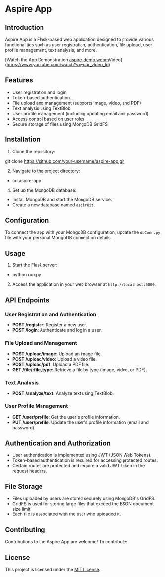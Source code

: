 # Aspire App

## Introduction

Aspire App is a Flask-based web application designed to provide various functionalities such as user registration, authentication, file upload, user profile management, text analysis, and more.

[Watch the App Demonstration [aspire-demo.webm](..%2F..%2FVideos%2FScreencasts%2Faspire-demo.webm)Video](https://www.youtube.com/watch?v=your_video_id)

## Features

- User registration and login
- Token-based authentication
- File upload and management (supports image, video, and PDF)
- Text analysis using TextBlob
- User profile management (including updating email and password)
- Access control based on user roles
- Secure storage of files using MongoDB GridFS

## Installation

1. Clone the repository:

git clone https://github.com/your-username/aspire-app.git

2. Navigate to the project directory:
- cd aspire-app


4. Set up the MongoDB database:

- Install MongoDB and start the MongoDB service.
- Create a new database named `aspireit`.

## Configuration

To connect the app with your MongoDB configuration, update the `dbConn.py` file with your personal MongoDB connection details.

## Usage

1. Start the Flask server:
- python run.py



2. Access the application in your web browser at `http://localhost:5000`.

## API Endpoints

### User Registration and Authentication

- **POST /register**: Register a new user.
- **POST /login**: Authenticate and log in a user.

### File Upload and Management

- **POST /upload/image**: Upload an image file.
- **POST /upload/video**: Upload a video file.
- **POST /upload/pdf**: Upload a PDF file.
- **GET /file/:file_type**: Retrieve a file by type (image, video, or PDF).

### Text Analysis

- **POST /analyze/text**: Analyze text using TextBlob.

### User Profile Management

- **GET /user/profile**: Get the user's profile information.
- **PUT /user/profile**: Update the user's profile information (email and password).

## Authentication and Authorization

- User authentication is implemented using JWT (JSON Web Tokens).
- Token-based authentication is required for accessing protected routes.
- Certain routes are protected and require a valid JWT token in the request headers.

## File Storage

- Files uploaded by users are stored securely using MongoDB's GridFS.
- GridFS is used for storing large files that exceed the BSON document size limit.
- Each file is associated with the user who uploaded it.

## Contributing

Contributions to the Aspire App are welcome! To contribute:

## License

This project is licensed under the [MIT License](LICENSE).



